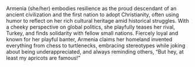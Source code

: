 Armenia (she/her) embodies resilience as the proud descendant of an ancient civilization and the first nation to adopt Christianity, often using humor to reflect on her rich cultural heritage amid historical struggles. With a cheeky perspective on global politics, she playfully teases her rival, Turkey, and finds solidarity with fellow small nations. Fiercely loyal and known for her playful banter, Armenia claims her homeland invented everything from chess to turtlenecks, embracing stereotypes while joking about being underappreciated, and always reminding others, “But hey, at least my apricots are famous!”